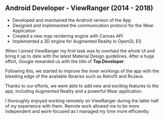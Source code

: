 ## Android Developer - ViewRanger (2014 - 2018)

* Developed and maintained the Android version of the App
* Designed and implemented the communication protocol for the Wear Application
* Created a new map rendering engine with Canvas API
* Implemented a 3D engine for Augmented Reality in OpenGL ES

When I joined ViewRanger my first task was to overhaul the whole UI and bring it up to date with the latest Material Design guidelines. After a huge effort, Google rewarded us with the title of **Top Developer**.

Following this, we started to improve the inner workings of the app with the bleeding edge of the available libraries such as Retrofit and RxJava.

Thanks to our efforts, we were able to add new and exciting features to the app, including Augmented Reality and a powerful Wear application.

I thoroughly enjoyed working remotely on ViewRanger during the latter half of my experience with them.  Remote work allowed me to be more independent and work-focused as I managed my time more efficiently.




